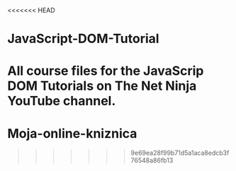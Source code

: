 <<<<<<< HEAD
# JavaScript-DOM-Tutorial
All course files for the JavaScrip DOM Tutorials on The Net Ninja YouTube channel.
=======
# Moja-online-kniznica
>>>>>>> 9e69ea28f99b71d5a1aca8edcb3f76548a86fb13
